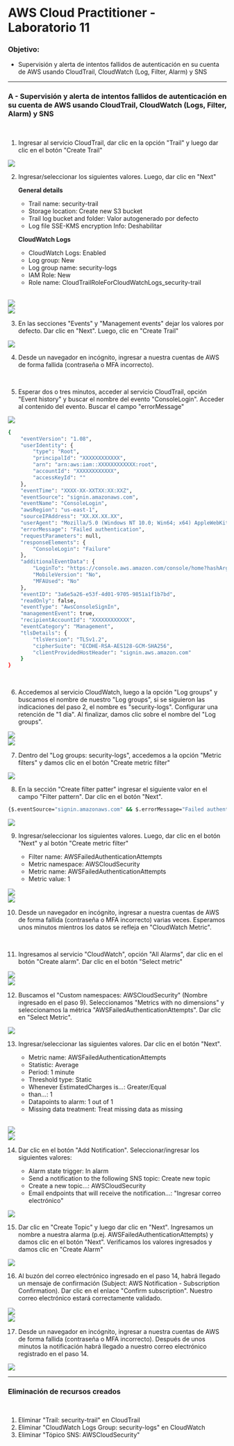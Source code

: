 # AWS Cloud Practitioner - Laboratorio 11

### Objetivo: 
* Supervisión y alerta de intentos fallidos de autenticación en su cuenta de AWS usando CloudTrail, CloudWatch (Log, Filter, Alarm) y SNS

---

### A - Supervisión y alerta de intentos fallidos de autenticación en su cuenta de AWS usando CloudTrail, CloudWatch (Logs, Filter, Alarm) y SNS

<br>

1. Ingresar al servicio CloudTrail, dar clic en la opción "Trail" y luego dar clic en el botón "Create Trail"

<img src="images/lab11_01.jpg">
<br>

2. Ingresar/seleccionar los siguientes valores. Luego, dar clic en "Next"

    **General details**
    * Trail name: security-trail
    * Storage location: Create new S3 bucket
    * Trail log bucket and folder: Valor autogenerado por defecto
    * Log file SSE-KMS encryption Info: Deshabilitar

    **CloudWatch Logs**
    * CloudWatch Logs: Enabled
    * Log group: New
    * Log group name: security-logs
    * IAM Role: New
    * Role name: CloudTrailRoleForCloudWatchLogs_security-trail

<br>

<img src="images/lab11_02.jpg">
<br>

<img src="images/lab11_03.jpg">
<br>

3. En las secciones "Events" y "Management events" dejar los valores por defecto. Dar clic en "Next". Luego, clic en "Create Trail"

<img src="images/lab11_04.jpg">
<br>

4. Desde un navegador en incógnito, ingresar a nuestra cuentas de AWS de forma fallida (contraseña o MFA incorrecto).

<br>

5. Esperar dos o tres minutos, acceder al servicio CloudTrail, opción "Event history" y buscar el nombre del evento "ConsoleLogin". Acceder al contenido del evento. Buscar el campo "errorMessage"

<img src="images/lab11_05.jpg">
<br>

```bash
{
    "eventVersion": "1.08",
    "userIdentity": {
        "type": "Root",
        "principalId": "XXXXXXXXXXXX",
        "arn": "arn:aws:iam::XXXXXXXXXXXX:root",
        "accountId": "XXXXXXXXXXXX",
        "accessKeyId": ""
    },
    "eventTime": "XXXX-XX-XXTXX:XX:XXZ",
    "eventSource": "signin.amazonaws.com",
    "eventName": "ConsoleLogin",
    "awsRegion": "us-east-1",
    "sourceIPAddress": "XX.XX.XX.XX",
    "userAgent": "Mozilla/5.0 (Windows NT 10.0; Win64; x64) AppleWebKit/537.36 (KHTML, like Gecko) Chrome/110.0.0.0 Safari/537.36",
    "errorMessage": "Failed authentication",
    "requestParameters": null,
    "responseElements": {
        "ConsoleLogin": "Failure"
    },
    "additionalEventData": {
        "LoginTo": "https://console.aws.amazon.com/console/home?hashArgs=%23&isauthcode=true&nc2=h_ct&src=header-signin&state=hashArgsFromTB_us-east-2_XXXXXXXXXXXXXXXX",
        "MobileVersion": "No",
        "MFAUsed": "No"
    },
    "eventID": "3a6e5a26-e53f-4d01-9705-9851a1f1b7bd",
    "readOnly": false,
    "eventType": "AwsConsoleSignIn",
    "managementEvent": true,
    "recipientAccountId": "XXXXXXXXXXXX",
    "eventCategory": "Management",
    "tlsDetails": {
        "tlsVersion": "TLSv1.2",
        "cipherSuite": "ECDHE-RSA-AES128-GCM-SHA256",
        "clientProvidedHostHeader": "signin.aws.amazon.com"
    }
}
```

<br>

6. Accedemos al servicio CloudWatch, luego a la opción "Log groups" y buscamos el nombre de nuestro "Log groups", si se siguieron las indicaciones del paso 2, el nombre es "security-logs". Configurar una retención de "1 día". Al finalizar, damos clic sobre el nombre del "Log groups".

<img src="images/lab11_06.jpg">
<br>

<img src="images/lab11_07.jpg">
<br>

7. Dentro del "Log groups: security-logs", accedemos a la opción "Metric filters" y damos clic en el botón "Create metric filter"

<img src="images/lab11_08.jpg">
<br>

8. En la sección "Create filter patter" ingresar el siguiente valor en el campo "Filter pattern". Dar clic en el botón "Next".

```bash
{$.eventSource="signin.amazonaws.com" && $.errorMessage="Failed authentication"}
```

<img src="images/lab11_09.jpg">
<br>

9. Ingresar/seleccionar los siguientes valores. Luego, dar clic en el botón "Next" y al botón "Create metric filter"

    * Filter name: AWSFailedAuthenticationAttempts
    * Metric namespace: AWSCloudSecurity
    * Metric name: AWSFailedAuthenticationAttempts
    * Metric value: 1

<img src="images/lab11_10.jpg">
<br>

<img src="images/lab11_11.jpg">
<br>

10. Desde un navegador en incógnito, ingresar a nuestra cuentas de AWS de forma fallida (contraseña o MFA incorrecto) varias veces. Esperamos unos minutos mientros los datos se refleja en "CloudWatch Metric".

<br>

11. Ingresamos al servicio "CloudWatch", opción "All Alarms", dar clic en el botón "Create alarm". Dar clic en el botón "Select metric"

<img src="images/lab11_12.jpg">
<br>

<img src="images/lab11_13.jpg">
<br>

12. Buscamos el "Custom namespaces: AWSCloudSecurity" (Nombre ingresado en el paso 9). Seleccionamos "Metrics with no dimensions" y seleccionamos la métrica "AWSFailedAuthenticationAttempts". Dar clic en "Select Metric".

<img src="images/lab11_14.jpg">
<br>

13. Ingresar/seleccionar las siguientes valores. Dar clic en el botón "Next".

    * Metric name: AWSFailedAuthenticationAttempts
    * Statistic: Average
    * Period: 1 minute
    * Threshold type: Static
    * Whenever EstimatedCharges is...: Greater/Equal
    * than…: 1
    * Datapoints to alarm: 1 out of 1
    * Missing data treatment: Treat missing data as missing

<br>
<img src="images/lab11_15.jpg">
<br>
<img src="images/lab11_16.jpg">
<br>

14. Dar clic en el botón "Add Notification". Seleccionar/ingresar los siguientes valores:

    * Alarm state trigger: In alarm
    * Send a notification to the following SNS topic: Create new topic
    * Create a new topic…: AWSCloudSecurity
    * Email endpoints that will receive the notification…: "Ingresar correo electrónico"

<img src="images/lab11_17.jpg">
<br>

15. Dar clic en "Create Topic" y luego dar clic en "Next". Ingresamos un nombre a nuestra alarma (p.ej. AWSFailedAuthenticationAttempts) y damos clic en el botón "Next". Verificamos los valores ingresados y damos clic en "Create Alarm"

<img src="images/lab11_18.jpg">
<br>

16. Al buzón del correo electrónico ingresado en el paso 14, habrá llegado un mensaje de confirmación (Subject: AWS Notification - Subscription Confirmation). Dar clic en el enlace "Confirm subscription". Nuestro correo electrónico estará correctamente validado.

<img src="images/lab11_19.jpg">
<br>

<img src="images/lab11_20.jpg">
<br>

17. Desde un navegador en incógnito, ingresar a nuestra cuentas de AWS de forma fallida (contraseña o MFA incorrecto). Después de unos minutos la notificación habrá llegado a nuestro correo electrónico registrado en el paso 14.

<img src="images/lab11_21.jpg">
<br>

---

### Eliminación de recursos creados
<br>

1. Eliminar "Trail: security-trail" en CloudTrail
2. Eliminar "CloudWatch Logs Group: security-logs" en CloudWatch
3. Eliminar "Tópico SNS: AWSCloudSecurity"
